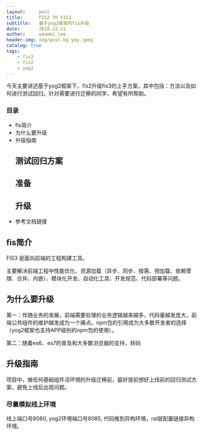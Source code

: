 ```yaml
---
layout:     post
title:      FIS2 TO FIS3
subtitle:   基于yog2框架的fis升级
date:       2018-12-11
author:     wanmei_lee
header-img: img/post-bg-ymy.jpeg
catalog: true
tags:
    - fis3
    - fis2
    - yog2
---
```


今天主要讲述基于yog2框架下，fis2升级fis3的上手方案，其中包括：方法以及如何进行测试回归。针对需要进行迁移的同学，希望有所帮助。

### 目录

- fis简介
- 为什么要升级
- 升级指南
    ## 测试回归方案
    ## 准备
    ## 升级
- 参考文档链接

## fis简介

FIS3 是面向前端的工程构建工具。

主要解决前端工程中性能优化、资源加载（异步、同步、按需、预加载、依赖管理、合并、内嵌）、模块化开发、自动化工具、开发规范、代码部署等问题。

## 为什么要升级

第一：伴随业务的发展，前端需要处理的业务逻辑越来越多，代码量越发庞大，前端公共组件的维护越发成为一个痛点。npm包的引用成为大多数开发者的选择（yog2框架也支持APP级别的npm包的使用）。

第二：随着es6、es7的普及和大多数浏览器的支持，转码

## 升级指南

项目中，做任何基础组件活环境的升级迁移前，最好提前想好上线前的回归测试方案，避免上线后出现问题。

### 尽量模拟线上环境

线上端口号8080, yog2环境端口号8085, 代码推到异构环境，ral层配置链接异构环境。